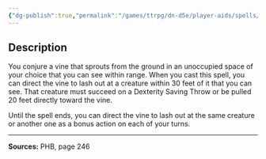 ```yaml
---
{"dg-publish":true,"permalink":"/games/ttrpg/dn-d5e/player-aids/spells/level-4/grasping-vine/","tags":["TTRPG/DND/5e","verbal","somatic","concentration","Spell"],"noteIcon":""}
---
```



## Description
You conjure a vine that sprouts from the ground in an unoccupied space of your choice that you can see within range.
When you cast this spell, you can direct the vine to lash out at a creature within 30 feet of it that you can see.
That creature must succeed on a Dexterity Saving Throw or be pulled 20 feet directly toward the vine.

Until the spell ends, you can direct the vine to lash out at the same creature or another one as a bonus action on each of your turns.

---

**Sources:** PHB, page 246
